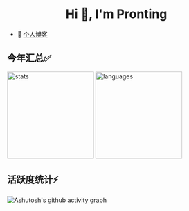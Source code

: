 

<!--
**Pronting/Pronting** is a ✨ _special_ ✨ repository because its `README.md` (this file) appears on your GitHub profile.

Here are some ideas to get you started:

- 🔭 I’m currently working on ...
- 🌱 I’m currently learning ...
- 👯 I’m looking to collaborate on ...
- 🤔 I’m looking for help with ...
- 💬 Ask me about ...
- 📫 How to reach me: ...
- 😄 Pronouns: ...
- ⚡ Fun fact: ...
-->

<h1 align="center">Hi 👋, I'm Pronting</h1>


* 🔭  [个人博客](https://www.cnblogs.com/pronting)


## 今年汇总✅

<p>
  <img src="https://github-readme-stats.vercel.app/api?username=Pronting&show_icons=true" height="200" alt="stats"/>
<img src="https://github-readme-stats.vercel.app/api/top-langs/?username=Pronting&layout=compact" height="200" alt="languages"/>
</p>



## 活跃度统计⚡
![Ashutosh's github activity graph](https://github-readme-activity-graph.vercel.app/graph?username=Pronting)
